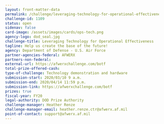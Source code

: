 ```yaml
---
layout: front-matter-data
permalink: /challenge/leveraging-technology-for-operational-effectiveness/
challenge-id: 1109
status: open
sidenav: false
card-image: /assets/images/cards/ops-tech.png
agency-logo: dod_seal.jpg
challenge-title: Leveraging Technology for Operational Effectiveness
tagline: Help us create the base of the future!
agency: Department of Defense - U.S. Air Force
partner-agencies-federal: AFWERX
partners-non-federal:
external-url: https://afwerxchallenge.com/botf
total-prize-offered-cash:
type-of-challenge: Technology demonstration and hardware
submission-start: 2020/03/10 9 a.m.
submission-end: 2020/04/14 11:59 p.m.
submission-link: https://afwerxchallenge.com/botf
prizes: true
fiscal-year: FY20
legal-authority: DOD Prize Authority  
challenge-manager: Heather Renze
challenge-manager-email: heather.renze.ctr@afwerx.af.mil
point-of-contact: support@afwerx.af.mil
---
```



